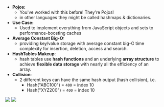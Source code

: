 - **Pojos:** 
  - You've worked with this before! They're Pojos!
  - in other languages they might be called hashmaps & dictionaries.
-  **Use Case:** 
   -  Used to implement everything from JavaScript objects and sets to performance-boosting caches
-  **Average Constant Big-O:** 
   -  providing key/value storage with average constant big-O time complexity for insertion, deletion, access and search.
-  **HashTables Makeup**: 
   -  hash tables use **hash functions** and an underlying **array structure** to achieve **flexible data storage** with nearly all the efficiency of an array.
-  **Collision**: 
   -  2 different keys can have the same hash output (hash collision), i.e.
       - Hash("ABC100") = `400` = index 10 
       - Hash("XYZ200") = `400` = index 10 

![](https://i.imgur.com/Aklw9rJ.png)
![](https://i.imgur.com/KU4foNa.png)
